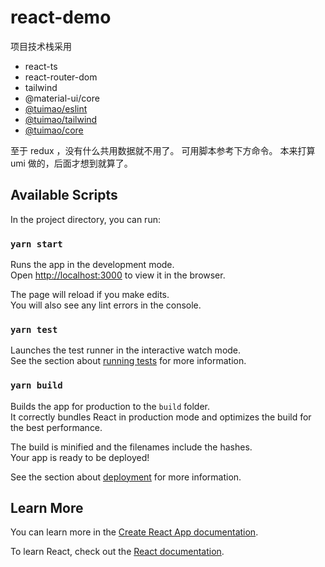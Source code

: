 # react-demo

项目技术栈采用

- react-ts
- react-router-dom
- tailwind
- @material-ui/core
- [@tuimao/eslint](https://github.com/TuiMao233/tuimao-scope/tree/master/packages/_eslint#readme)
- [@tuimao/tailwind](https://github.com/TuiMao233/tuimao-scope/tree/master/packages/_tailwind#readme)
- [@tuimao/core](https://github.com/TuiMao233/tuimao-scope)

至于 redux ，没有什么共用数据就不用了。
可用脚本参考下方命令。
本来打算 umi 做的，后面才想到就算了。

## Available Scripts

In the project directory, you can run:

### `yarn start`

Runs the app in the development mode.\
Open [http://localhost:3000](http://localhost:3000) to view it in the browser.

The page will reload if you make edits.\
You will also see any lint errors in the console.

### `yarn test`

Launches the test runner in the interactive watch mode.\
See the section about [running tests](https://facebook.github.io/create-react-app/docs/running-tests) for more information.

### `yarn build`

Builds the app for production to the `build` folder.\
It correctly bundles React in production mode and optimizes the build for the best performance.

The build is minified and the filenames include the hashes.\
Your app is ready to be deployed!

See the section about [deployment](https://facebook.github.io/create-react-app/docs/deployment) for more information.

## Learn More

You can learn more in the [Create React App documentation](https://facebook.github.io/create-react-app/docs/getting-started).

To learn React, check out the [React documentation](https://reactjs.org/).
